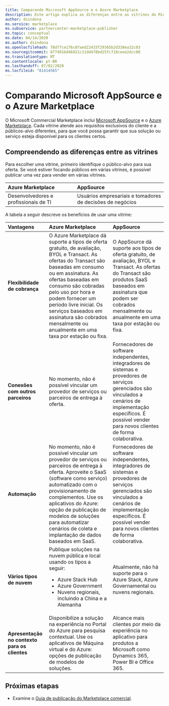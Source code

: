 ```yaml
---
title: Comparando Microsoft AppSource e o Azure Marketplace
description: Este artigo explica as diferenças entre as vitrines do Microsoft Commercial Marketplace – Microsoft AppSource e o Azure Marketplace.
author: dsindona
ms.service: marketplace
ms.subservice: partnercenter-marketplace-publisher
ms.topic: conceptual
ms.date: 04/14/2020
ms.author: dsindona
ms.openlocfilehash: 78d77ce176c07aed22433f29365b2d338ea32c03
ms.sourcegitcommit: 877491bd46921c11dd478bd25fc718ceee2dcc08
ms.translationtype: MT
ms.contentlocale: pt-BR
ms.lasthandoff: 07/02/2020
ms.locfileid: "81414565"
---
```

# <a name="comparing-microsoft-appsource-and-azure-marketplace"></a>Comparando Microsoft AppSource e o Azure Marketplace

O Microsoft Commercial Marketplace inclui [Microsoft AppSource](https://appsource.microsoft.com) e o [Azure Marketplace](https://azuremarketplace.microsoft.com). Cada vitrine atende aos requisitos exclusivos do cliente e a públicos-alvo diferentes, para que você possa garantir que sua solução ou serviço esteja disponível para os clientes certos.

## <a name="understanding-the-differences-between-storefronts"></a>Compreendendo as diferenças entre as vitrines

Para escolher uma vitrine, primeiro identifique o público-alvo para sua oferta. Se você estiver focando públicos em várias vitrines, é possível publicar uma vez para vender em várias vitrines.

| Azure Marketplace | AppSource |
|:--- |:--- |
| Desenvolvedores e profissionais de TI | Usuários empresariais e tomadores de decisões de negócios |

A tabela a seguir descreve os benefícios de usar uma vitrine:

| Vantagens | Azure Marketplace | AppSource |
|:--- |:--- | :--- |
| **Flexibilidade de cobrança** | O Azure Marketplace dá suporte a tipos de oferta gratuito, de avaliação, BYOL e Transact. As ofertas do Transact são baseadas em consumo ou em assinatura. As ofertas baseadas em consumo são cobradas pelo uso por hora e podem fornecer um período livre inicial. Os serviços baseados em assinatura são cobrados mensalmente ou anualmente em uma taxa por estação ou fixa.| O AppSource dá suporte aos tipos de oferta gratuito, de avaliação, BYOL e Transact. As ofertas do Transact são produtos SaaS baseados em assinatura que podem ser cobrados mensalmente ou anualmente em uma taxa por estação ou fixa. |
|**Conexões com outros parceiros**  | No momento, não é possível vincular um provedor de serviços ou parceiros de entrega à oferta. | Fornecedores de software independentes, integradores de sistemas e provedores de serviços gerenciados são vinculados a cenários de implementação específicos. É possível vender para novos clientes de forma colaborativa. |
| **Automação** | No momento, não é possível vincular um provedor de serviços ou parceiros de entrega à oferta. Aproveite o SaaS (software como serviço) automatizado com o provisionamento de complementos. Use os aplicativos do Azure: opção de publicação de modelos de soluções para automatizar cenários de coleta e implantação de dados baseados em SaaS. | Fornecedores de software independentes, integradores de sistemas e provedores de serviços gerenciados são vinculados a cenários de implementação específicos. É possível vender para novos clientes de forma colaborativa. |
| **Vários tipos de nuvem** | Publique soluções na nuvem pública e local usando os tipos a seguir:<ul> <li>Azure Stack Hub</li> <li>Azure Government</li> <li>Nuvens regionais, incluindo a China e a Alemanha</li></ul> | Atualmente, não há suporte para o Azure Stack, Azure Governamental ou nuvens regionais. |
| **Apresentação no contexto para os clientes** | Disponibilize a solução na experiência no Portal do Azure para pesquisa contextual. Use os aplicativos de Máquina virtual e do Azure: opções de publicação de modelos de soluções. | Alcance mais clientes por meio da experiência no aplicativo para produtos a Microsoft como Dynamics 365, Power BI e Office 365. |

## <a name="next-steps"></a>Próximas etapas

* Examine o [Guia de publicação do Marketplace comercial](./marketplace-publishers-guide.md).

